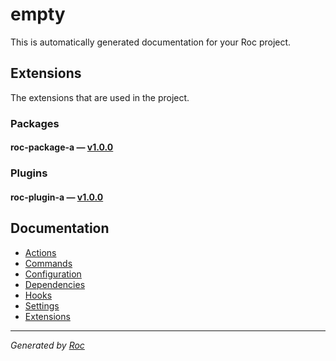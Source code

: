 # empty

This is automatically generated documentation for your Roc project.

## Extensions
The extensions that are used in the project.

### Packages
#### roc-package-a — [v1.0.0](https://www.npmjs.com/package/roc-package-a)

### Plugins
#### roc-plugin-a — [v1.0.0](https://www.npmjs.com/package/roc-plugin-a)

## Documentation
- [Actions](/docs/Actions)
- [Commands](/docs/Commands)
- [Configuration](/docs/Configuration)
- [Dependencies](/docs/Dependencies)
- [Hooks](/docs/Hooks)
- [Settings](/docs/Settings)
- [Extensions](/docs/Extensions)

---
_Generated by [Roc](https://github.com/rocjs/roc)_